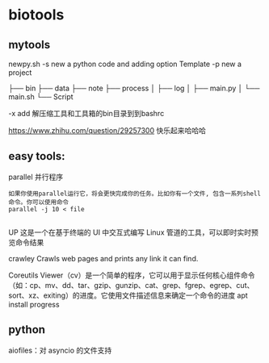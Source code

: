 # biotools

## mytools
newpy.sh 
 -s new a python code and adding option Template
 -p new a project 

├── bin
├── data
├── note
├── process
│   ├── log
│   ├── main.py
│   └── main.sh
└── Script

 -x add 解压缩工具和工具箱的bin目录到到bashrc 


https://www.zhihu.com/question/29257300 快乐起来哈哈哈

## easy tools:

parallel 并行程序

```
如果你使用parallel运行它，将会更快完成你的任务。比如你有一个文件, 包含一系列shell命令。你可以使用命令
parallel -j 10 < file


```

UP
这是一个在基于终端的 UI 中交互式编写 Linux 管道的工具，可以即时实时预览命令结果


crawley
Crawls web pages and prints any link it can find.

Coreutils Viewer（cv）是一个简单的程序，它可以用于显示任何核心组件命令（如：cp、mv、dd、tar、gzip、gunzip、cat、grep、fgrep、egrep、cut、sort、xz、exiting）的进度。它使用文件描述信息来确定一个命令的进度
apt install progress

## python
aiofiles：对 asyncio 的文件支持